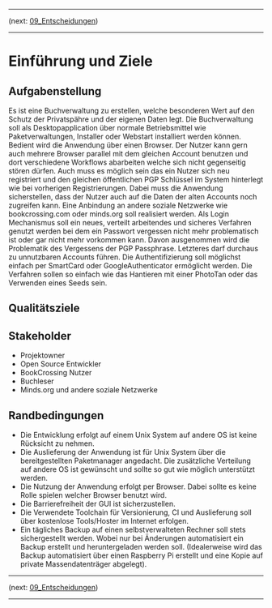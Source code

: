 
---
(next: [09_Entscheidungen](09_Entscheidungen.md))

---
# Einführung und Ziele
## Aufgabenstellung
Es ist eine Buchverwaltung zu erstellen, welche besonderen Wert auf den Schutz der Privatspähre und der eigenen
Daten legt. Die Buchverwaltung soll als Desktopapplication über normale Betriebsmittel wie Paketverwaltungen,
Installer oder Webstart installiert werden können. Bedient wird die Anwendung über einen Browser. Der Nutzer kann gern auch mehrere Browser parallel mit dem gleichen Account benutzen und dort verschiedene Workflows abarbeiten welche sich nicht gegenseitig stören dürfen. Auch muss es möglich sein das ein Nutzer sich neu registriert und den gleichen öffentlichen PGP Schlüssel im System hinterlegt wie bei vorherigen Registrierungen. Dabei muss die Anwendung sicherstellen, dass der Nutzer auch auf die Daten der alten Accounts noch zugreifen kann. Eine Anbindung an andere soziale Netzwerke wie bookcrossing.com oder minds.org soll realisiert werden. Als Login Mechanismus soll ein neues, verteilt arbeitendes und sicheres Verfahren genutzt werden bei dem ein Passwort vergessen nicht mehr problematisch ist oder gar nicht mehr vorkommen kann. Davon ausgenommen wird die Problematik des Vergessens der PGP Passphrase. Letzteres darf durchaus zu unnutzbaren Accounts führen. Die Authentifizierung soll möglichst einfach per SmartCard oder GoogleAuthenticator ermöglicht werden. Die Verfahren sollen so einfach wie das Hantieren mit einer PhotoTan oder das Verwenden eines Seeds sein.

## Qualitätsziele
## Stakeholder
* Projektowner
* Open Source Entwickler
* BookCrossing Nutzer
* Buchleser
* Minds.org und andere soziale Netzwerke

## Randbedingungen
* Die Entwicklung erfolgt auf einem Unix System auf andere OS ist keine Rücksicht zu nehmen.
* Die Auslieferung der Anwendung ist für Unix System über die bereitgestellten Paketmanager angedacht. Die zusätzliche Verteilung auf andere OS ist gewünscht und sollte so gut wie möglich unterstützt werden.
* Die Nutzung der Anwendung erfolgt per Browser. Dabei sollte es keine Rolle spielen welcher Browser benutzt wird.
* Die Barrierefreiheit der GUI ist sicherzustellen.
* Die Verwendete Toolchain für Versionierung, CI und Auslieferung soll über kostenlose Tools/Hoster im Internet erfolgen.
* Ein tägliches Backup auf einen selbstverwalteten Rechner soll stets sichergestellt werden. Wobei nur bei Änderungen automatisiert ein Backup erstellt und heruntergeladen werden soll. (Idealerweise wird das Backup automatisiert über einen Raspberry Pi erstellt und eine Kopie auf private Massendatenträger abgelegt).

---
(next: [09_Entscheidungen](09_Entscheidungen.md))

---
